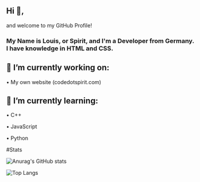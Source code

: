 ## Hi 👋,

and welcome to my GitHub Profile!

### My Name is Louis, or Spirit, and I'm a Developer from Germany. I have knowledge in HTML and CSS.
## 🔭 I’m currently working on:

  • My own website (codedotspirit.com)
  
## 🌱 I’m currently learning:

  • C++
  
  • JavaScript
  
  • Python
  
#Stats
  
![Anurag's GitHub stats](https://github-readme-stats.vercel.app/api?username=SpiritLetsPlays&show_icons=true&theme=synthwave)

![Top Langs](https://github-readme-stats.vercel.app/api/top-langs/?username=SpiritLetsPlays&layout=compact)

